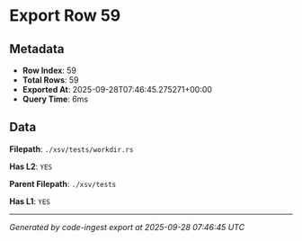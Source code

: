 # Export Row 59

## Metadata

- **Row Index**: 59
- **Total Rows**: 59
- **Exported At**: 2025-09-28T07:46:45.275271+00:00
- **Query Time**: 6ms

## Data

**Filepath**: `./xsv/tests/workdir.rs`

**Has L2**: `YES`

**Parent Filepath**: `./xsv/tests`

**Has L1**: `YES`

---

*Generated by code-ingest export at 2025-09-28 07:46:45 UTC*
